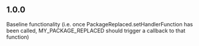 ## 1.0.0

Baseline functionality (i.e. once PackageReplaced.setHandlerFunction has been called,
MY_PACKAGE_REPLACED should trigger a callback to that function)
